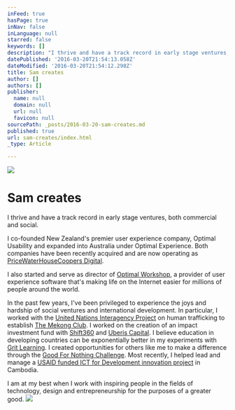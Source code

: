 ```yaml
---
inFeed: true
hasPage: true
inNav: false
inLanguage: null
starred: false
keywords: []
description: "I thrive and have a track record in early stage ventures, both commercial and social.\_"
datePublished: '2016-03-20T21:54:13.058Z'
dateModified: '2016-03-20T21:54:12.298Z'
title: Sam creates
author: []
authors: []
publisher:
  name: null
  domain: null
  url: null
  favicon: null
sourcePath: _posts/2016-03-20-sam-creates.md
published: true
url: sam-creates/index.html
_type: Article

---
```

![](https://the-grid-user-content.s3-us-west-2.amazonaws.com/9cde1ee6-8ee6-4416-893c-81d415a230ef.png)

# Sam creates

I thrive and have a track record in early stage ventures, both commercial and social. 

I co-founded New Zealand's premier user experience company, Optimal Usability and expanded into Australia under Optimal Experience. Both companies have been recently acquired and are now operating as [PriceWaterHouseCoopers Digital][0].

I also started and serve as director of [Optimal Workshop][1], a provider of user experience software that's making life on the Internet easier for millions of people around the world.

In the past few years, I've been privileged to experience the joys and hardship of social ventures and international development. In particular, I worked with the [United Nations Interagency Project][2] on human trafficking to establish [The Mekong Club][3]. I worked on the creation of an impact investment fund  with [Shift360][4] and [Uberis Capital][5]. I believe education in developing countries can be exponentially better in my experiments with [Grit Learning][6]. I created opportunities for others like me to make a difference through the [Good For Nothing Challenge][7]. Most recently, I helped lead and manage a [USAID funded ICT for Development innovation project][8] in Cambodia. 

I am at my best when I work with inspiring people in the fields of technology, design and entrepreneurship for the purposes of a greater good.
![](https://the-grid-user-content.s3-us-west-2.amazonaws.com/a42b2407-0c30-4dc1-9352-3e0d0360c12e.png)

[0]: https://digital.pwc.co.nz/
[1]: www.optimalworkshop.com
[2]: http://www.no-trafficking.org/index.html
[3]: http://themekongclub.org/
[4]: www.shift360.ch
[5]: http://www.uberiscapital.com/home/
[6]: http://gritlearning.com/
[7]: http://www.gfnchallenge.org/
[8]: http://www.development-innovations.org/
